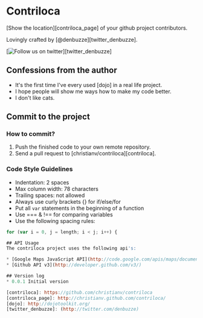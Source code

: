 # Contriloca

[Show the location][contriloca_page] of your github project contributors.

Lovingly crafted by [@denbuzze][twitter_denbuzze].  

[![Follow us on twitter](http://f.cl.ly/items/2z1p0w320g1q0T061m1u/twitter_follow.png)][twitter_denbuzze]

## Confessions from the author
* It's the first time I've every used [dojo] in a real life project.
* I hope people will show me ways how to make my code better.
* I don't like cats.

## Commit to the project
### How to commit?

1. Push the finished code to your own remote repository.
1. Send a pull request to [christianv/contriloca][contriloca].

### Code Style Guidelines

* Indentation: 2 spaces
* Max column width: 78 characters
* Trailing spaces: not allowed
* Always use curly brackets {} for if/else/for
* Put all `var` statements in the beginning of a function
* Use === & !== for comparing variables
* Use the following spacing rules:
``` javascript
for (var i = 0, j = length; i < j; i++) {

## API Usage
The contriloca project uses the following api's:

* [Google Maps JavaScript API](http://code.google.com/apis/maps/documentation/javascript/)
* [Github API v3](http://developer.github.com/v3/)

## Version log
* 0.0.1 Initial version

[contriloca]: https://github.com/christianv/contriloca
[contriloca_page]: http://christianv.github.com/contriloca/
[dojo]: http://dojotoolkit.org/
[twitter_denbuzze]: (http://twitter.com/denbuzze)